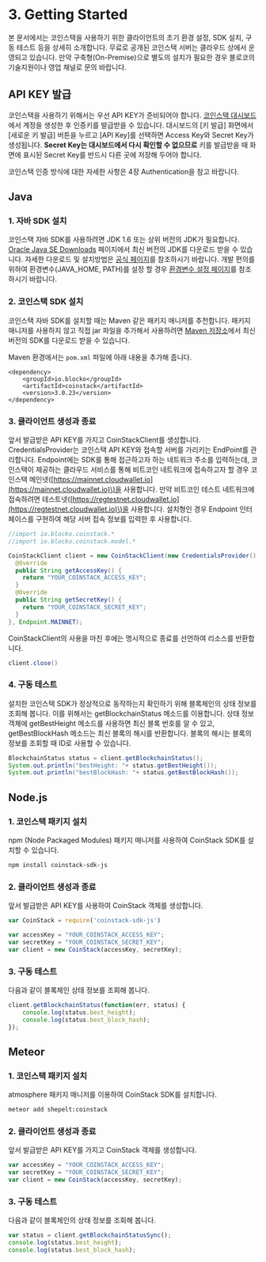 # 3. Getting Started

본 문서에서는 코인스택을 사용하기 위한 클라이언트의 초기 환경 설정, SDK 설치, 구동 테스트 등을 상세히 소개합니다. 무료로 공개된 코인스택 서버는 클라우드 상에서 운영되고 있습니다. 만약 구축형\(On-Premise\)으로 별도의 설치가 필요한 경우 블로코의 기술지원이나 영업 채널로 문의 바랍니다.

## API KEY 발급

코인스택을 사용하기 위해서는 우선 API KEY가 준비되어야 합니다. [코인스택 대시보드](https://dashboard.blocko.io/)에서 계정을 생성한 후 인증키를 발급받을 수 있습니다. 대시보드의 \[키 발급\] 화면에서 \[새로운 키 발급\] 버튼을 누르고 \[API Key\]를 선택하면 Access Key와 Secret Key가 생성됩니다. **Secret Key는 대시보드에서 다시 확인할 수 없으므로** 키를 발급받을 때 화면에 표시된 Secret Key를 반드시 다른 곳에 저장해 두어야 합니다.

코인스택 인증 방식에 대한 자세한 사항은 4장 Authentication을 참고 바랍니다.

## Java

### 1. 자바 SDK 설치

코인스택 자바 SDK를 사용하려면 JDK 1.6 또는 상위 버전의 JDK가 필요합니다. [Oracle Java SE Downloads](http://www.oracle.com/technetwork/java/javase/downloads/index.html) 페이지에서 최신 버전의 JDK를 다운로드 받을 수 있습니다. 자세한 다운로드 및 설치방법은 [공식 페이지](https://www.java.com/ko/download/help/download_options.xml)를 참조하시기 바랍니다. 개발 편의를 위하여 환경변수\(JAVA\_HOME, PATH\)를 설정 할 경우 [환경변수 설정 페이지](https://www.java.com/ko/download/help/path.xml)를 참조하시기 바랍니다.

### 2. 코인스택 SDK 설치

코인스택 자바 SDK를 설치할 때는 Maven 같은 패키지 매니저를 추천합니다. 패키지 매니저를 사용하지 않고 직접 jar 파일을 추가해서 사용하려면 [Maven 저장소](http://central.maven.org/maven2/io/blocko/coinstack/)에서 최신 버전의 SDK를 다운로드 받을 수 있습니다.

Maven 환경에서는 `pom.xml` 파일에 아래 내용을 추가해 줍니다.

```markup
<dependency>
    <groupId>io.blocko</groupId>
    <artifactId>coinstack</artifactId>
    <version>3.0.23</version>
</dependency>
```

### 3. 클라이언트 생성과 종료

앞서 발급받은 API KEY를 가지고 CoinStackClient를 생성합니다. CredentialsProvider는 코인스택 API KEY와 접속할 서버를 가리키는 EndPoint를 관리합니다. Endpoint에는 SDK를 통해 접근하고자 하는 네트워크 주소를 입력하는데, 코인스택이 제공하는 클라우드 서비스를 통해 비트코인 네트워크에 접속하고자 할 경우 코인스택 메인넷\([https://mainnet.cloudwallet.io](https://mainnet.cloudwallet.io)\)을 사용합니다. 만약 비트코인 테스트 네트워크에 접속하려면 테스트넷\([https://regtestnet.cloudwallet.io](https://regtestnet.cloudwallet.io)\)을 사용합니다. 설치형인 경우 Endpoint 인터페이스를 구현하여 해당 서버 접속 정보를 입력한 후 사용합니다.

```java
//import io.blocko.coinstack.*
//import io.blocko.coinstack.model.*

CoinStackClient client = new CoinStackClient(new CredentialsProvider() {
  @Override
  public String getAccessKey() {
    return "YOUR_COINSTACK_ACCESS_KEY";
  }
  @Override
  public String getSecretKey() {
    return "YOUR_COINSTACK_SECRET_KEY";
  }
}, Endpoint.MAINNET);
```

CoinStackClient의 사용을 마친 후에는 명시적으로 종료를 선언하여 리소스를 반환합니다.

```java
client.close()
```

### 4. 구동 테스트

설치한 코인스택 SDK가 정상적으로 동작하는지 확인하기 위해 블록체인의 상태 정보를 조회해 봅니다. 이를 위해서는 getBlockchainStatus 메소드를 이용합니다. 상태 정보 객체에 getBestHeight 메소드를 사용하면 최신 블록 번호를 알 수 있고, getBestBlockHash 메소드는 최신 블록의 해시를 반환합니다. 블록의 해시는 블록의 정보를 조회할 때 ID로 사용할 수 있습니다.

```java
BlockchainStatus status = client.getBlockchainStatus();
System.out.println("bestHeight: "+ status.getBestHeight());
System.out.println("bestBlockHash: "+ status.getBestBlockHash());
```

## Node.js

### 1. 코인스택 패키지 설치

npm \(Node Packaged Modules\) 패키지 매니저를 사용하여 CoinStack SDK를 설치할 수 있습니다.

```bash
npm install coinstack-sdk-js
```

### 2. 클라이언트 생성과 종료

앞서 발급받은 API KEY를 사용하여 CoinStack 객체를 생성합니다.

```javascript
var CoinStack = require('coinstack-sdk-js')

var accessKey = "YOUR_COINSTACK_ACCESS_KEY";
var secretKey = "YOUR_COINSTACK_SECRET_KEY";
var client = new CoinStack(accessKey, secretKey);
```

### 3. 구동 테스트

다음과 같이 블록체인 상태 정보를 조회해 봅니다.

```javascript
client.getBlockchainStatus(function(err, status) {
    console.log(status.best_height);
    console.log(status.best_block_hash);
});
```

## Meteor

### 1. 코인스택 패키지 설치

atmosphere 패키지 매니저를 이용하여 CoinStack SDK를 설치합니다.

```bash
meteor add shepelt:coinstack
```

### 2. 클라이언트 생성과 종료

앞서 발급받은 API KEY를 가지고 CoinStack 객체를 생성합니다.

```javascript
var accessKey = "YOUR_COINSTACK_ACCESS_KEY";
var secretKey = "YOUR_COINSTACK_SECRET_KEY";
var client = new CoinStack(accessKey, secretKey);
```

### 3. 구동 테스트

다음과 같이 블록체인의 상태 정보를 조회해 봅니다.

```javascript
var status = client.getBlockchainStatusSync();
console.log(status.best_height);
console.log(status.best_block_hash);
```

